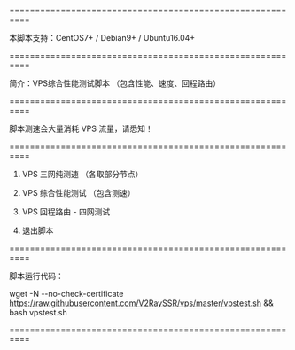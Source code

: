 ==========================================================

 本脚本支持：CentOS7+ / Debian9+ / Ubuntu16.04+ 
 
==========================================================

 简介：VPS综合性能测试脚本 （包含性能、速度、回程路由）
 
==========================================================

 脚本测速会大量消耗 VPS 流量，请悉知！
 
==========================================================
 1. VPS 三网纯测速 （各取部分节点）
 
 2. VPS 综合性能测试 （包含测速）
 
 3. VPS 回程路由 - 四网测试
 
 0. 退出脚本
 
 ========================================================== 
 
 脚本运行代码：
 
 wget -N --no-check-certificate https://raw.githubusercontent.com/V2RaySSR/vps/master/vpstest.sh && bash vpstest.sh
 
 ==========================================================
